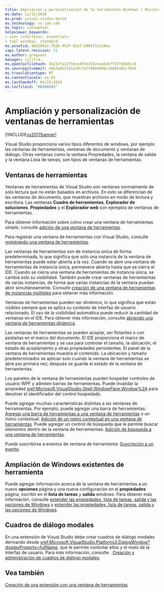 ```yaml
---
title: Ampliación y personalización de la herramienta Windows | Microsoft Docs
ms.date: 11/15/2016
ms.prod: visual-studio-dev14
ms.technology: vs-ide-sdk
ms.topic: conceptual
helpviewer_keywords:
- user interfaces, essentials
- tool windows, standard
ms.assetid: 46b2892e-7b2b-4b3f-83a7-b884f1e114ee
caps.latest.revision: 21
ms.author: gregvanl
manager: jillfra
ms.openlocfilehash: 4b232fa1275bce453e3b32cea6a5ff37fdd501c6
ms.sourcegitcommit: 94b3a052fb1229c7e7f8804b09c1d403385c7630
ms.translationtype: MT
ms.contentlocale: es-ES
ms.lasthandoff: 04/23/2019
ms.locfileid: "68204543"
---
```

# <a name="extending-and-customizing-tool-windows"></a>Ampliación y personalización de ventanas de herramientas
[!INCLUDE[vs2017banner](../includes/vs2017banner.md)]

Visual Studio proporciona varios tipos diferentes de windows, por ejemplo las ventanas de herramientas, ventanas de documento y ventanas de diálogo. Otras ventanas como la ventana Propiedades, la ventana de salida y la ventana Lista de tareas, son tipos de ventanas de herramientas.  
  
## <a name="tool-windows"></a>Ventanas de herramientas  
 Ventanas de herramientas de Visual Studio son ventanas normalmente de solo lectura que no están basados en archivos. En esto se diferencian de las ventanas de documento, que muestran archivos en modo de lectura y escritura. Las ventanas **Cuadro de herramientas**, **Explorador de soluciones**, **Propiedades** y el **Explorador web** son ejemplos de ventanas de herramientas.  
  
 Para obtener información sobre cómo crear una ventana de herramientas simple, consulte [adición de una ventana de herramientas](../extensibility/adding-a-tool-window.md).  
  
 Para registrar una ventana de herramientas con Visual Studio, consulte [registrando una ventana de herramientas](../extensibility/registering-a-tool-window.md).  
  
 Las ventanas de herramientas son de instancia única de forma predeterminada, lo que significa que solo una instancia de la ventana de herramientas puede estar abierta a la vez. Cuando se abre una ventana de herramientas de instancia única, permanece abierta hasta que se cierra el IDE. Cuando se cierra una ventana de herramientas de instancia única, se cambia solo su visibilidad. También puede crear ventanas de herramientas de varias instancias, de forma que varias instancias de la ventana puedan abrir simultáneamente. Consulte [creación de una ventana de herramientas de instancias múltiples](../extensibility/creating-a-multi-instance-tool-window.md) para obtener más información.  
  
 Ventanas de herramientas pueden ser *dinámica*, lo que significa que están visibles siempre que se aplica su contexto de interfaz de usuario relacionado. El uso de la visibilidad automática puede reducir la cantidad de ventanas en el IDE. Para obtener más información, consulte [abriendo una ventana de herramientas dinámica](../extensibility/opening-a-dynamic-tool-window.md).  
  
 Las ventanas de herramientas se pueden acoplar, ser flotantes o con pestañas en el marco del documento. El IDE proporciona el marco de ventana de herramientas y se usa para controlar el tamaño, la ubicación, el estado de acoplamiento y otras propiedades persistentes. El panel de la ventana de herramientas muestra el contenido. La ubicación y tamaño predeterminados se aplican solo cuando la ventana de herramientas se abre por primera vez; después se guarda el estado de la ventana de herramientas.  
  
 Los paneles de la ventana de herramientas pueden hospedar controles de usuario WPF y admiten barras de herramientas. Puede invalidar la propiedad <xref:Microsoft.VisualStudio.Shell.WindowPane.Window%2A> para devolver el identificador del control hospedado.  
  
 Puede agregar muchas características distintas a las ventanas de herramientas. Por ejemplo, puede agregar una barra de herramientas: [Agregar una barra de herramientas a una ventana de herramientas](../extensibility/adding-a-toolbar-to-a-tool-window.md) o un menú contextual: [Adición de un menú contextual en una ventana de herramientas](../extensibility/adding-a-shortcut-menu-in-a-tool-window.md). Puede agregar un control de búsqueda que le permite buscar elementos dentro de la ventana de herramientas: [Adición de búsqueda a una ventana de herramientas](../extensibility/adding-search-to-a-tool-window.md).  
  
 Puede suscribirse a eventos de ventana de herramienta: [Suscripción a un evento](../extensibility/subscribing-to-an-event.md).  
  
## <a name="extending-existing-tool-windows"></a>Ampliación de Windows existentes de herramienta  
 Puede agregar información acerca de la ventana de herramientas a un nuevo **opciones** página y una nueva configuración en el **propiedades** página, escribir en el **lista de tareas** y **salida**  windows. Para obtener más información, consulte [extender las propiedades, lista de tareas, salida y las opciones de Windows](../extensibility/extending-the-properties-task-list-output-and-options-windows.md) y [extender las propiedades, lista de tareas, salida y las opciones de Windows](../extensibility/extending-the-properties-task-list-output-and-options-windows.md).  
  
## <a name="modal-dialog-boxes"></a>Cuadros de diálogo modales  
 En una extensión de Visual Studio debe crear cuadros de diálogo modales derivando desde <xref:Microsoft.VisualStudio.PlatformUI.DialogWindow?displayProperty=fullName>, que le permite controlar ellos y el resto de la interfaz de usuario. Para más información, consulte . [Creación y administración de cuadros de diálogo modales](../extensibility/creating-and-managing-modal-dialog-boxes.md).  
  
## <a name="see-also"></a>Vea también  
 [Creación de una extensión con una ventana de herramientas](../extensibility/creating-an-extension-with-a-tool-window.md)
